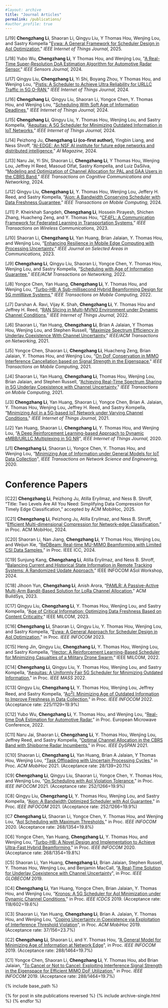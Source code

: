 ```yaml
---
#layout: archive
title: "Journal Articles"
permalink: /publications/
#author_profile: true
---
```


[J19]  **Chengzhang Li**, Shaoran Li, Qingyu Liu, Y Thomas Hou, Wenjing Lou, and Sastry Kompella "[Eywa: A General Framework for Scheduler Design in AoI Optimization](https://ieeexplore.ieee.org/abstract/document/10964268),"  _IEEE Internet of Things Journal,_  2025.

[J18] Yubo Wu, **Chengzhang Li**, Y Thomas Hou, and Wenjing Lou, "[A Real-Time Super-Resolution DoA Estimation Algorithm for Automotive Radar Sensor](https://ieeexplore.ieee.org/abstract/document/10689303),"  _IEEE Sensors Journal,_  2024.

[J17] Qingyu Liu, **Chengzhang Li**, Yi Shi, Boyang Zhou, Y Thomas Hou, and Wenjing Lou, "[Pistis: A Scheduler to Achieve Ultra Reliability for URLLC Traffic in 5G O-RAN](https://ieeexplore.ieee.org/abstract/document/10620233),"  _IEEE Internet of Things Journal,_  2024.

[J16] **Chengzhang Li**, Qingyu Liu, Shaoran Li, Yongce Chen, Y. Thomas Hou, and Wenjing Lou, "[Scheduling With Soft Age of Information Deadlines](https://ieeexplore.ieee.org/document/10750279),"  _IEEE Internet of Things Journal,_  2024.

[J15] **Chengzhang Li**, Qingyu Liu, Y. Thomas Hou, Wenjing Lou, and Sastry Kompella, “[Aequitas: A 5G Scheduler for Minimizing Outdated Information in IoT Networks](https://ieeexplore.ieee.org/document/10490103),” _IEEE Internet of Things Journal,_  2024.

[J14] Peizhong Ju, **Chengzhang Li (co-first author),** Yingbin Liang, and Ness Shroff, “[AI-EDGE: An NSF AI institute for future edge networks and distributed intelligence](https://ieeexplore.ieee.org/document/10478322),” _AI Magazine,_ 2024.

[J13] Naru Jai, Yi Shi, Shaoran Li, **Chengzhang Li**, Y Thomas Hou, Wenjing Lou, Jeffrey H Reed, Masoud Olfat, Sastry Kompella, and Luiz DaSilva, “[Modeling and Optimization of Channel Allocation for PAL and GAA Users in the CBRS Band](https://ieeexplore.ieee.org/document/10261235),” _IEEE Transactions on Cognitive Communications and Networking_, 2024.

[J12] Qingyu Liu, **Chengzhang Li**, Y. Thomas Hou, Wenjing Lou, Jeffery H. Reed, and Sastry Kompella, “[Aion: A Bandwidth Conserving Scheduler with Data Freshness Guarantee](https://ieeexplore.ieee.org/document/9925629),” _IEEE Transactions on Mobile Computing,_ 2024.

[J11] P. Kheirkhah Sangdeh, **Chengzhang Li**, Hossein Pirayesh, Shichen Zhang, Huacheng Zeng, and Y. Thomas Hou, “[CF4FL: A Communication Framework for Federated Learning in Transportation Systems](https://ieeexplore.ieee.org/document/9961228),” _IEEE Transactions on Wireless Communications,_ 2023.

[J10] Shaoran Li, **Chengzhang Li**, Yan Huang, Brian Jalaian, Y. Thomas Hou, and Wenjing Lou, “[Enhancing Resilience in Mobile Edge Computing with Processing Uncertainty](https://ieeexplore.ieee.org/abstract/document/10007803),” _IEEE Journal on Selected Areas in Communications,_ 2023.

[J9] **Chengzhang Li**, Qingyu Liu, Shaoran Li, Yongce Chen, Y. Thomas Hou, Wenjing Lou, and Sastry Kompella, “[Scheduling with Age of Information Guarantee](https://ieeexplore.ieee.org/document/9739124)," _IEEE/ACM Transactions on Networking,_ 2022. 

[J8] Yongce Chen, Yan Huang, **Chengzhang Li**, Y. Thomas Hou, and Wenjing Lou, “[Turbo-HB: A Sub-millisecond Hybrid Beamforming Design for 5G mmWave Systems](https://ieeexplore.ieee.org/document/9716803)," _IEEE Transactions on Mobile Computing,_ 2022.

[J7] Darshan A. Ravi, Vijay K. Shah, **Chengzhang Li**, Y. Thomas Hou and Jeffrey H. Reed, 
“[RAN Slicing in Multi-MVNO Environment under Dynamic Channel Conditions](https://ieeexplore.ieee.org/document/9524327)," _IEEE Internet of Things Journal,_ 2022.

[J6] Shaoran Li, Yan Huang, **Chengzhang Li**, Brian A Jalaian, Y Thomas Hou, Wenjing Lou,
and Stephen Russell, “[Maximize Spectrum Efficiency in Underlay Coexistence With Channel
Uncertainty](https://ieeexplore.ieee.org/document/9321155)," _IEEE/ACM Transactions on Networking,_ 2021.

[J5] Yongce Chen, Shaoran Li, **Chengzhang Li**, Huacheng Zeng, Brian Jalaian, Y. Thomas Hou, and Wenjing Lou, “[On DoF Conservation in MIMO Interference Cancellation based on Signal Strength in the Eigenspace](https://ieeexplore.ieee.org/document/9609693)," _IEEE Transactions on Mobile Computing,_ 2021.

[J4] Shaoran Li, Yan Huang, **Chengzhang Li**, Thomas Hou, Wenjing Lou, Brian Jalaian, and Stephen Russell, “[Achieving Real-Time Spectrum Sharing in 5G Underlay Coexistence with Channel Uncertainty](https://ieeexplore.ieee.org/document/9580537)," _IEEE Transactions on Mobile Computing,_ 2021.

[J3] **Chengzhang Li**, Yan Huang, Shaoran Li, Yongce Chen, Brian A. Jalaian, Y. Thomas Hou,
Wenjing Lou, Jeffrey H. Reed, and Sastry Kompella, “[Minimizing AoI in a 5G-based IoT Network
under Varying Channel Conditions](https://ieeexplore.ieee.org/document/9335591)," _IEEE Internet of Things Journal,_ 2021.


[J2] Yan Huang, Shaoran Li, **Chengzhang Li**, Y. Thomas Hou, and Wenjing Lou, “[A Deep Reinforcement
Learning-based Approach to Dynamic eMBB/URLLC Multiplexing in 5G NR](https://ieeexplore.ieee.org/document/9025218)", _IEEE
Internet of Things Journal,_ 2020.

[J1] **Chengzhang Li**, Shaoran Li, Yongce Chen, Y. Thomas Hou, and Wenjing Lou, “[Minimizing Age
of Information under General Models for IoT Data Collection](https://ieeexplore.ieee.org/document/8894836)", _IEEE Transactions on Network
Science and Engineering,_ 2020.

Conference Papers
======

[C22] **Chengzhang Li**, Peizhong Ju, Atilla Eryilmaz, and Ness B. Shroff, “Title: Two Levels Are All You Need: Simplifying Data Compression for Timely Edge Classification,” accepted by ACM MobiHoc, 2025.

[C21] **Chengzhang Li**, Peizhong Ju, Atilla Eryilmaz, and Ness B. Shroff, “[Efficient Multi-dimensional Compression for Network-edge Classification](https://dl.acm.org/doi/abs/10.1145/3641512.3686390),” in Proc. ACM MobiHoc, 2024.

[C20] Shaoran Li, Nan Jiang, **Chengzhang Li**, Y Thomas Hou, Wenjing Lou, and Weijun Xie, “[ReDBeam: Real-time MU-MIMO Beamforming with Limited CSI Data Samples](https://ieeexplore.ieee.org/abstract/document/10622851),” in Proc. IEEE ICC, 2024.

[C19] Sunjung Kang, **Chengzhang Li**, Atilla Eryilmaz, and Ness B. Shroff, “[Balancing Current and Historical State Information in Remote Tracking Systems: A Randomized Update Approach](https://ieeexplore.ieee.org/document/10620767),” IEEE INFOCOM ASoI Workshop, 2024.

[C18] Jihoon Yun, **Chengzhang Li**, Anish Arora, “[PAMLR: A Passive-Active Multi-Arm Bandit-Based Solution for LoRa Channel Allocation](https://dl.acm.org/doi/abs/10.1145/3600100.3623725),” ACM BuildSys, 2023.

[C17] Qingyu Liu, **Chengzhang Li**, Y. Thomas Hou, Wenjing Lou, and Sastry Kompella, “[Age of Critical Information: Optimizing Data Freshness Based on Content Criticality](https://ieeexplore.ieee.org/document/10356349),” IEEE MILCOM, 2023.

[C16] **Chengzhang Li**, Shaoran Li, Qingyu Liu, Y. Thomas Hou, Wenjing Lou, and Sastry Kompella, “[Eywa: A General Approach for Scheduler Design in
AoI Optimization](http://chengzhang17.github.io/files/Li23_INFOCOM_AoI.pdf)," in Proc. _IEEE INFOCOM_ 2023.

[C15] Heng Jin, Qingyu Liu, **Chengzhang Li**, Y. Thomas Hou, Wenjing Lou, and Sastry Kompella, “[Hector: A Reinforcement Learning-Based Scheduler for Minimizing Casualties of a Military Drone Swarm](https://ieeexplore.ieee.org/document/10017716),” IEEE MILCOM, 2022.

[C14] **Chengzhang Li**, Qingyu Liu, Y. Thomas Hou, Wenjing Lou, and Sastry Kompella, “[Aequitas: A Uniformly Fair 5G Scheduler for Minimizing Outdated Information](http://chengzhang17.github.io/files/Li22_Mass_AoI.pdf)," in Proc. _IEEE MASS_ 2022.

[C13] Qingyu Liu, **Chengzhang Li**, Y. Thomas Hou, Wenjing Lou, Jeffrey Reed, and Sastry Kompella, “[Ao<sup>2</sup>I: Minimizing Age of Outdated Information to Improve Freshness in Data Collection](http://chengzhang17.github.io/files/Liu22_INFOCOM_AoI.pdf)," in Proc. _IEEE INFOCOM_ 2022. (Acceptance rate: 225/1129=19.9%)

[C12] Yubo Wu, **Chengzhang Li**, Y. Thomas Hou, and Wenjing Lou, “[Real-time DoA Estimation for Automotive Radar](https://ieeexplore.ieee.org/abstract/document/9784501),” in Proc. European Microwave Conference, 2022.

[C11] Naru Jai, Shaoran Li, **Chengzhang Li**, Y. Thomas Hou, Wenjing Lou, Jeffrey Reed, and Sastry
Kompella, “[Optimal Channel Allocation in the CBRS Band with Shipborne Radar Incumbents](http://chengzhang17.github.io/files/Jai21_DySPAN_CBRS.pdf),"
in Proc. _IEEE DySPAN_ 2021.

[C10] Shaoran Li, **Chengzhang Li**, Yan Huang, Brian A Jalaian, Y Thomas Hou, Wenjing Lou, “[Task
Offloading with Uncertain Processing Cycles](http://chengzhang17.github.io/files/SLi21_MobiHoc_Offload.pdf)," in Proc. _ACM MobiHoc_ 2021. (Acceptance rate: 28/139=20.1%)

[C9] **Chengzhang Li**, Qingyu Liu, Shaoran Li, Yongce Chen, Y. Thomas Hou, and Wenjing Lou, “[On
Scheduling with AoI Violation Tolerance](http://chengzhang17.github.io/files/Li21_INFOCOM_AoI.pdf)," in Proc. _IEEE INFOCOM_ 2021. (Acceptance rate: 252/1266=19.9%)

[C8] Qingyu Liu, **Chengzhang Li**, Y. Thomas Hou, Wenjing Lou, and Sastry Kompella, “[Aion: A
Bandwidth Optimized Scheduler with AoI Guarantee](http://chengzhang17.github.io/files/Liu21_INFOCOM_AoI.pdf)," in Proc. _IEEE INFOCOM_ 2021. (Acceptance rate: 252/1266=19.9%)

[C7 **Chengzhang Li**, Shaoran Li, Yongce Chen, Y. Thomas Hou, and Wenjing Lou, “[AoI Scheduling
with Maximum Thresholds](http://chengzhang17.github.io/files/Li20_INFOCOM_AoI.pdf)," in Proc. _IEEE INFOCOM_ 2020. (Acceptance rate: 268/1354=19.8%)

[C6] Yongce Chen, Yan Huang, **Chengzhang Li**, Y. Thomas Hou, and Wenjing Lou, “[Turbo-HB: A
Novel Design and Implementation to Achieve Ultra-Fast Hybrid Beamforming](http://chengzhang17.github.io/files/Chen20_INFOCOM_HB.pdf)," in Proc. _IEEE
INFOCOM_ 2020. (Acceptance rate: 268/1354=19.8%)


[C5] Shaoran Li, Yan Huang, **Chengzhang Li**, Brian Jalaian, Stephen Russell, Y. Thomas Hou,
Wenjing Lou, and Benjamin MacCall, “[A Real-Time Solution for Underlay Coexistence with
Channel Uncertainty](http://chengzhang17.github.io/files/SLi19_GLOBECOM_Coexist.pdf)", in Proc. _IEEE GLOBECOM_ 2019.

[C4] **Chengzhang Li**, Yan Huang, Yongce Chen, Brian Jalaian, Y. Thomas Hou, and Wenjing Lou,
“[Kronos: A 5G Scheduler for AoI Minimization under Dynamic Channel Conditions](http://chengzhang17.github.io/files/Li19_ICDCS_AoI.pdf)," in Proc.
_IEEE ICDCS_ 2019.  (Acceptance rate: 118/602=19.6%)

[C3] Shaoran Li, Yan Huang, **Chengzhang Li**, Brian A. Jalaian, Y. Thomas Hou, and Wenjing Lou,
“[Coping Uncertainty in Coexistence via Exploitation of Interference Threshold Violation](http://chengzhang17.github.io/files/SLi19_MobiHoc_Coexist.pdf)", in Proc. _ACM MobiHoc_ 2019. (Acceptance rate: 37/156=23.7%)

[C2] **Chengzhang Li**, Shaoran Li, and Y. Thomas Hou, “[A General Model for Minimizing Age of
Information at Network Edge](http://chengzhang17.github.io/files/Li19_INFOCOM_AoI.pdf)", in Proc. _IEEE INFOCOM_ 2019. (Acceptance rate: 288/1464=19.7%)

[C1] Yongce Chen, Shaoran Li, **Chengzhang Li**, Y. Thomas Hou, abd Brian Jalaian, “[To Cancel or
Not to Cancel: Exploiting Interference Signal Strength in the Eigenspace for Efficient MIMO DoF
Utilization](http://chengzhang17.github.io/files/Chen19_INFOCOM_DoF.pdf)," in Proc. _IEEE INFOCOM_ 2019. (Acceptance rate: 288/1464=19.7%)





{% include base_path %}

{% for post in site.publications reversed %}
  {% include archive-single.html %}
{% endfor %}
